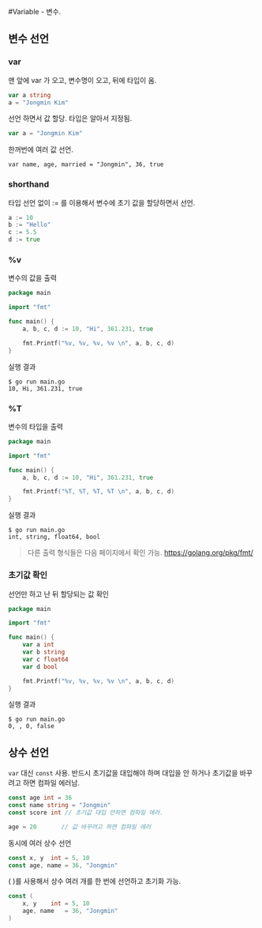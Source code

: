 #Variable - 변수.

## 변수 선언

### var
맨 앞에 var 가 오고, 변수명이 오고, 뒤에 타입이 옴.
```go
var a string
a = "Jongmin Kim"
```

선언 하면서 값 할당. 타입은 알아서 지정됨.
```go
var a = "Jongmin Kim"
```

한꺼번에 여러 값 선언.
```
var name, age, married = "Jongmin", 36, true
```

### shorthand
타입 선언 없이 := 를 이용해서 변수에 초기 값을 할당하면서 선언.
```go
a := 10
b := "Hello"
c := 5.5
d := true
```

### %v
변수의 값을 출력
```go
package main

import "fmt"

func main() {
	a, b, c, d := 10, "Hi", 361.231, true

	fmt.Printf("%v, %v, %v, %v \n", a, b, c, d)
}
```
실행 결과
```
$ go run main.go
10, Hi, 361.231, true
```

### %T
변수의 타입을 출력
```go
package main

import "fmt"

func main() {
	a, b, c, d := 10, "Hi", 361.231, true

	fmt.Printf("%T, %T, %T, %T \n", a, b, c, d)
}
```
실행 결과
```
$ go run main.go
int, string, float64, bool
```

> 다른 출력 형식들은 다음 페이지에서 확인 가능.
> https://golang.org/pkg/fmt/


### 초기값 확인
선언만 하고 난 뒤 할당되는 값 확인
```go
package main

import "fmt"

func main() {
	var a int
	var b string
	var c float64
	var d bool

	fmt.Printf("%v, %v, %v, %v \n", a, b, c, d)
}
```
실행 결과
```
$ go run main.go
0, , 0, false
```

## 상수 선언

`var` 대신 `const` 사용. 반드시 초기값을 대입해야 하며 대입을 안 하거나 초기값을 바꾸려고 하면 컴파일 에러남.

```go
const age int = 36
const name string = "Jongmin"
const score int // 초기값 대입 안하면 컴파일 에러.

age = 20       // 값 바꾸려고 하면 컴파일 에러
```

동시에 여러 상수 선언
```go
const x, y	int = 5, 10
const age, name	= 36, "Jongmin"
```

( )를 사용해서 상수 여러 개를 한 번에 선언하고 초기화 가능.
```go
const (
	x, y	int = 5, 10
	age, name	= 36, "Jongmin"
)
```
